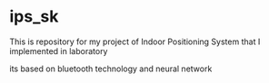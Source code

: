 # ips_sk

This is repository for my project of Indoor Positioning System that I implemented in laboratory

its based on bluetooth technology and neural network
